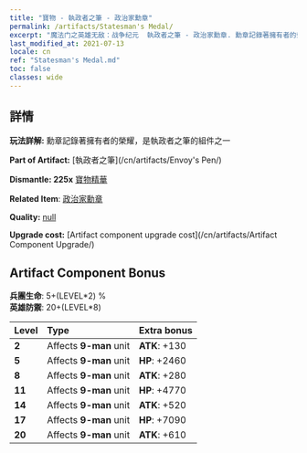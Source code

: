 ```yaml
---
title: "寶物 - 執政者之筆 - 政治家勳章"
permalink: /artifacts/Statesman's Medal/
excerpt: "魔法门之英雄无敌：战争纪元  執政者之筆 - 政治家勳章. 勳章記錄著擁有者的榮耀，是執政者之筆的組件之一"
last_modified_at: 2021-07-13
locale: cn
ref: "Statesman's Medal.md"
toc: false
classes: wide
---
```




## 詳情

 **玩法詳解:** 勳章記錄著擁有者的榮耀，是執政者之筆的組件之一

 **Part of Artifact:** [執政者之筆](/cn/artifacts/Envoy's Pen/)

 **Dismantle: 225x** [寶物精華](/cn/Items/con_905/)

 **Related Item**: [政治家勳章](/cn/Items/art_2155/)

 **Quality:** [null](/cn/artifacts/null/)

 **Upgrade cost:** [Artifact component upgrade cost](/cn/artifacts/Artifact Component Upgrade/)

## Artifact Component Bonus

  **兵團生命**: 5+(LEVEL\*2) %<br/>**英雄防禦**: 20+(LEVEL\*8)

  |  Level  | Type |    Extra bonus  | 
  |:--------|:-----|:----------------| 
  | **2** | Affects **9-man** unit | **ATK**: +130 | 
  | **5** | Affects **9-man** unit | **HP**: +2460 | 
  | **8** | Affects **9-man** unit | **ATK**: +280 | 
  | **11** | Affects **9-man** unit | **HP**: +4770 | 
  | **14** | Affects **9-man** unit | **ATK**: +520 | 
  | **17** | Affects **9-man** unit | **HP**: +7090 | 
  | **20** | Affects **9-man** unit | **ATK**: +610 | 
